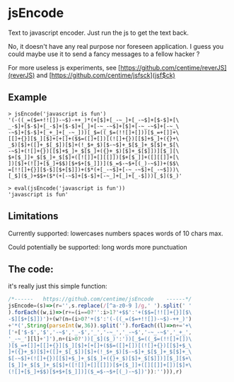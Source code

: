# jsEncode

Text to javascript encoder. Just run the js to get the text back.


No, it doesn't have any real purpose nor foreseen application. I guess you could maybe use it to send a fancy messages to a fellow hacker ?

For more useless js experiments, see [https://github.com/centime/reverJS](reverJS) and [https://github.com/centime/jsfsck](jsf$ck)


## Example

	> jsEncode('javascript is fun')
	'(-((_=($=+!![])-~$)-++_)*(+[$]+[_-~_]+[_-~$]+[$-$]+[\
	_-$]+[$-$]+[_-$]+[$-$]+[_]+[-~_-~$]+[$]+[-~_-~$]+[-~_\
	-~$]+[$-$]+[_+_]+[_-~_]))[_$=((_$=(!![]+[]))[$_=+[]]+\
	[[]+{}][$_][$]+[+[]+($$=([]+[])[(![]+{})[[$]+$_]+({}+\
	_$)[$]+([]+_$[_$])[$]+(!_$+_$)[$-~$]+_$[$_]+_$[$]+_$[\
	-~$]+(![]+{})[[$]+$_]+_$[$_]+({}+_$)[$]+_$[$]])][$_][\
	$+[$_]]+_$[$_]+_$[$]+([![]]+[][[]])[$+[$_]]+([][[]]+[\
	])[$]+(![]+[$_]+$$)[$+$+[$_]])]($_=$-~$+[(_)-~$])+($$\
	=[!![]+{}][$-$][$+[$]])+($*(+[_-~$]+[-~_-~$]+[_-~$]))\
	[_$]($_)+$$+($*(+[-~$]+[$-$]+[-~_]+[_]+[_-$]))[_$]($_)'

	> eval(jsEncode('javascript is fun'))
	'javascript is fun'

## Limitations

Currently supported:
	lowercases
	numbers
	spaces
	words of 10 chars max.

Could potentially be supported:
	long words
	more punctuation

## The code:

it's really just this simple function:

```js
/*------   https://github.com/centime/jsEncode    ------*/
jsEncode=(s)=>(r='',s.replace(/[^a-z0-9 ]/g,' ').split(' '
).forEach((w,i)=>(r+=(i==0?'':i>1?'+$$':'+($$=[!![]+{}][$\
-$][$+[$]])')+(w?(n=(i>0?'+($':'(-((_=($=+!![])-~$)-++_)')
+'*(',String(parseInt(w,36)).split('').forEach((l)=>n+='+\
['+['$-$','$','-~$','_-$','_','-~_','_-~$','-~_-~$','_+_',
'_-~_'][l]+']'),n+(i>0?'))[_$]($_)':'))[_$=((_$=(!![]+[])\
)[$_=+[]]+[[]+{}][$_][$]+[+[]+($$=([]+[])[(![]+{})[[$]+$_\
]+({}+_$)[$]+([]+_$[_$])[$]+(!_$+_$)[$-~$]+_$[$_]+_$[$]+_\
$[-~$]+(![]+{})[[$]+$_]+_$[$_]+({}+_$)[$]+_$[$]])][$_][$+\
[$_]]+_$[$_]+_$[$]+([![]]+[][[]])[$+[$_]]+([][[]]+[])[$]+\
(![]+[$_]+$$)[$+$+[$_]])]($_=$-~$+[(_)-~$])')):''))),r)

```
